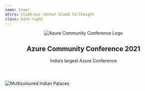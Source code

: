 ```yaml
---
name: Cover
attrs: slide-out center bleed fullheight
class: hash-right
---
```


<header id="azconf-header" flex center wrap>
  <img src="/decks/azconf-dev-2021/azconf-assets/conf-logo-intro@2x.png" alt="Azure Community Conference Logo"/>

  <h2>Azure Community Conference 2021</h2>

  <p>India’s largest Azure Conference</p>
</header>

<small id="keys-legend" center hidden>

  (Space, <kbd>H</kbd><kbd>J</kbd><kbd>K</kbd><kbd>L</kbd> or <kbd>→</kbd><kbd>←</kbd> Keys to Navigate)

  (<kbd>F</kbd> for Fullscreen)

</small>
<img class="palaces"
  src="/decks/azconf-dev-2021/azconf-assets/palaces-graphic@2x.png"
  slot="start-end"
  alt="Multicoloured Indian Palaces"/>
